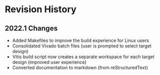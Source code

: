 # Revision History

## 2022.1 Changes

* Added Makefiles to improve the build experience for Linux users
* Consolidated Vivado batch files (user is prompted to select target design)
* Vitis build script now creates a separate workspace for each target design (improved user experience)
* Converted documentation to markdown (from reStructuredText)

